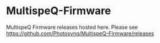 # MultispeQ-Firmware
MultispeQ Firmware releases hosted here. Please see https://github.com/Photosynq/MultispeQ-Firmware/releases
